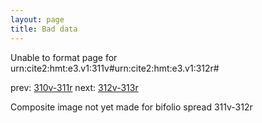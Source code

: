 ```yaml
---
layout: page
title: Bad data
---
```


Unable to format page for urn:cite2:hmt:e3.v1:311v#urn:cite2:hmt:e3.v1:312r#

prev: [310v-311r](../310v-311r/) next: [312v-313r](../312v-313r/)

Composite image not yet made for bifolio spread 311v-312r

